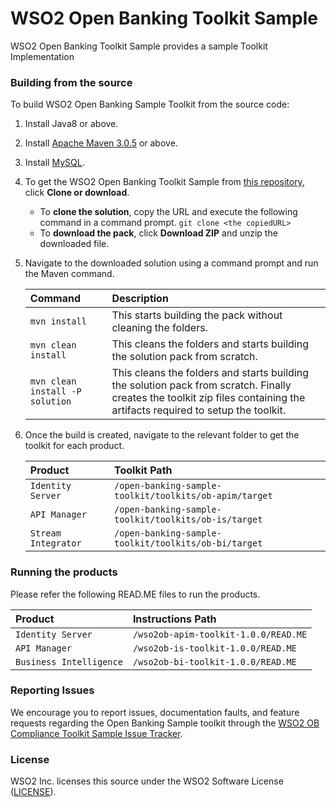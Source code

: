<!--
 ~  Copyright (c) 2021, WSO2 Inc. (http://www.wso2.com). All Rights Reserved.
 ~   
 ~  This software is the property of WSO2 Inc. and its suppliers, if any. 
 ~  Dissemination of any information or reproduction of any material contained 
 ~  herein is strictly forbidden, unless permitted by WSO2 in accordance with 
 ~  the WSO2 Software License available at https://wso2.com/licenses/eula/3.1. 
 ~  For specific language governing the permissions and limitations under 
 ~  this license, please see the license as well as any agreement you’ve 
 ~  entered into with WSO2 governing the purchase of this software and any 
 ~  associated services.
-->

# WSO2 Open Banking Toolkit Sample

WSO2 Open Banking Toolkit Sample provides a sample Toolkit Implementation

### Building from the source

To build WSO2 Open Banking Sample Toolkit from the source code:

1. Install Java8 or above.
2. Install [Apache Maven 3.0.5](https://maven.apache.org/download.cgi) or above.
3. Install [MySQL](https://dev.mysql.com/doc/refman/5.5/en/windows-installation.html).
4. To get the WSO2 Open Banking Toolkit Sample from [this repository](https://github.com/DivyaPremanantha/open-banking-sample-toolkit), click **Clone or download**.
    * To **clone the solution**, copy the URL and execute the following command in a command prompt.
      `git clone <the copiedURL>`
    * To **download the pack**, click **Download ZIP** and unzip the downloaded file.
5. Navigate to the downloaded solution using a command prompt and run the Maven command.

   |  Command | Description |
      | :--- |:--- |
   | ```mvn install``` | This starts building the pack without cleaning the folders. |
   | ```mvn clean install``` | This cleans the folders and starts building the solution pack from scratch. |
   | ```mvn clean install -P solution``` | This cleans the folders and starts building the solution pack from scratch. Finally creates the toolkit zip files containing the artifacts required to setup the toolkit. |

1. Once the build is created, navigate to the relevant folder to get the toolkit for each product.

   |  Product | Toolkit Path |
      | :--- |:--- |
   | ```Identity Server``` | `/open-banking-sample-toolkit/toolkits/ob-apim/target` |
   | ```API Manager``` | `/open-banking-sample-toolkit/toolkits/ob-is/target` |
   | ```Stream Integrator``` | `/open-banking-sample-toolkit/toolkits/ob-bi/target` |


### Running the products

Please refer the following READ.ME files to run the products.

|  Product | Instructions Path |
| :--- |:--- |
| ```Identity Server``` | `/wso2ob-apim-toolkit-1.0.0/READ.ME` |
| ```API Manager``` | `/wso2ob-is-toolkit-1.0.0/READ.ME` |
| ```Business Intelligence``` | `/wso2ob-bi-toolkit-1.0.0/READ.ME` |


### Reporting Issues

We encourage you to report issues, documentation faults, and feature requests regarding the Open Banking Sample toolkit through the [WSO2 OB Compliance Toolkit Sample Issue Tracker](https://github.com/DivyaPremanantha/open-banking-sample-toolkit/issues).

### License

WSO2 Inc. licenses this source under the WSO2 Software License ([LICENSE](LICENSE)).
